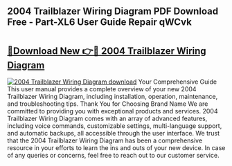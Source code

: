 ## 2004 Trailblazer Wiring Diagram PDF Download Free - Part-XL6 User Guide Repair qWCvk

# <h2><a href="http://dfngw9n.blite.top/?on=2004+Trailblazer+Wiring+Diagram">🔗Download New 👉🔴 2004 Trailblazer Wiring Diagram</a></h2>

[![2004 Trailblazer Wiring Diagram download](https://i.imgur.com/lujVjoI.png)](http://dfngw9n.blite.top/?on=2004+Trailblazer+Wiring+Diagram)
Your Comprehensive Guide This user manual provides a complete overview of your new 2004 Trailblazer Wiring Diagram, including installation, operation, maintenance, and troubleshooting tips. Thank You for Choosing Brand Name We are committed to providing you with exceptional products and services. 2004 Trailblazer Wiring Diagram comes with an array of advanced features, including voice commands, customizable settings, multi-language support, and automatic backups, all accessible through the user interface. We trust that the 2004 Trailblazer Wiring Diagram has been a comprehensive resource in your efforts to learn the ins and outs of your new device. In case of any queries or concerns, feel free to reach out to our customer service.
